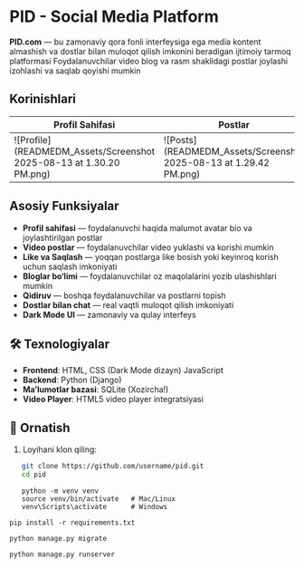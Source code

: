 # PID - Social Media Platform

**PID.com** — bu zamonaviy qora fonli  interfeysiga ega media kontent almashish va dostlar bilan muloqot qilish imkonini beradigan ijtimoiy tarmoq platformasi Foydalanuvchilar video blog va rasm shaklidagi postlar joylashi izohlashi va saqlab qoyishi mumkin

##  Korinishlari

| Profil Sahifasi | Postlar | Qidiruv Sahifasi |
| --------------- | ------- | ---------------- |
| ![Profile](READMEDM_Assets/Screenshot 2025-08-13 at 1.30.20 PM.png) | ![Posts](READMEDM_Assets/Screenshot 2025-08-13 at 1.29.42 PM.png) | ![Search](READMEDM_Assets/Screenshot 2025-08-13 at 1.30.10 PM.png) |

## Asosiy Funksiyalar

- **Profil sahifasi** — foydalanuvchi haqida malumot avatar bio va joylashtirilgan postlar
- **Video postlar** — foydalanuvchilar video yuklashi va korishi mumkin
- **Like va Saqlash** — yoqqan postlarga like bosish yoki keyinroq korish uchun saqlash imkoniyati
- **Bloglar bo‘limi** — foydalanuvchilar oz maqolalarini yozib ulashishlari mumkin
- **Qidiruv** — boshqa foydalanuvchilar va postlarni topish
- **Dostlar bilan chat** — real vaqtli muloqot qilish imkoniyati
- **Dark Mode UI** — zamonaviy va qulay interfeys

## 🛠 Texnologiyalar

- **Frontend**: HTML, CSS (Dark Mode dizayn) JavaScript
- **Backend**: Python (Django)
- **Ma’lumotlar bazasi**: SQLite (Xozircha!)
- **Video Player**: HTML5 video player integratsiyasi

## 🚀 Ornatish

1. Loyihani klon qiling:
```bash
   git clone https://github.com/username/pid.git
   cd pid
```
```commandline
   python -m venv venv
   source venv/bin/activate   # Mac/Linux
   venv\Scripts\activate      # Windows
```
```commandline
pip install -r requirements.txt 
```
```commandline
python manage.py migrate
```

```commandline
python manage.py runserver
```